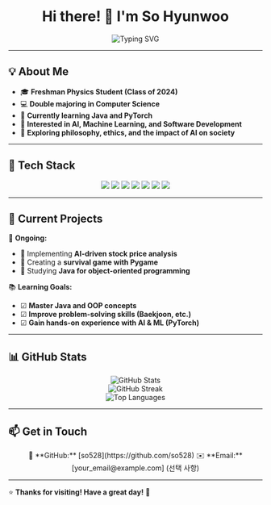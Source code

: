 <h1 align="center">Hi there! 👋 I'm So Hyunwoo</h1>

<p align="center">
  <img src="https://readme-typing-svg.demolab.com?font=Fira+Code&weight=500&size=22&pause=1000&color=2E9CCA&center=true&width=435&lines=Physics+%26+Computer+Science+Student;AI+%7C+ML+%7C+Software+Development;Coding+with+C%2C+Python%2C+and+Java+%F0%9F%92%BB;Welcome+to+my+GitHub!+%F0%9F%8C%9F" alt="Typing SVG" />
</p>

---

## 💡 About Me  
- 🎓 **Freshman Physics Student (Class of 2024)**  
- 💻 **Double majoring in Computer Science**  
- 🌱 **Currently learning Java and PyTorch**  
- 🚀 **Interested in AI, Machine Learning, and Software Development**  
- 📖 **Exploring philosophy, ethics, and the impact of AI on society**  

---

## 🔧 Tech Stack  
<p align="center">
  <img src="https://img.shields.io/badge/Python-3776AB?style=for-the-badge&logo=python&logoColor=white"/>
  <img src="https://img.shields.io/badge/C-00599C?style=for-the-badge&logo=c&logoColor=white"/>
  <img src="https://img.shields.io/badge/Java-007396?style=for-the-badge&logo=java&logoColor=white"/>
  <img src="https://img.shields.io/badge/Django-092E20?style=for-the-badge&logo=django&logoColor=white"/>
  <img src="https://img.shields.io/badge/PyTorch-EE4C2C?style=for-the-badge&logo=pytorch&logoColor=white"/>
  <img src="https://img.shields.io/badge/Git-F05032?style=for-the-badge&logo=git&logoColor=white"/>
  <img src="https://img.shields.io/badge/VSCode-007ACC?style=for-the-badge&logo=visualstudiocode&logoColor=white"/>
</p>

---

## 📌 Current Projects  
🚀 **Ongoing:**  
- 🔹 Implementing **AI-driven stock price analysis**  
- 🔹 Creating a **survival game with Pygame**  
- 🔹 Studying **Java for object-oriented programming**  

📚 **Learning Goals:**  
- ☑ **Master Java and OOP concepts**  
- ☑ **Improve problem-solving skills (Baekjoon, etc.)**  
- ☑ **Gain hands-on experience with AI & ML (PyTorch)**  

---

## 📊 GitHub Stats  
<p align="center">
  <img src="https://github-readme-stats.vercel.app/api?username=so528&show_icons=true&theme=radical" alt="GitHub Stats"/>
  <br>
  <img src="https://github-readme-streak-stats.herokuapp.com/?user=so528&theme=radical" alt="GitHub Streak"/>
  <br>
  <img src="https://github-readme-stats.vercel.app/api/top-langs/?username=so528&layout=compact&theme=radical" alt="Top Languages"/>
</p>

---

## 📫 Get in Touch  
<p align="center">
  🔗 **GitHub:** [so528](https://github.com/so528)  
  ✉️ **Email:** [your_email@example.com] (선택 사항)  
</p>

---

⭐ **Thanks for visiting! Have a great day!** 🚀  
